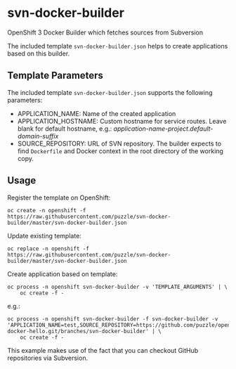 # svn-docker-builder
OpenShift 3 Docker Builder which fetches sources from Subversion

The included template `svn-docker-builder.json` helps to create applications based on this builder.

## Template Parameters
The included template `svn-docker-builder.json` supports the following parameters:

  * APPLICATION_NAME: Name of the created application
  * APPLICATION_HOSTNAME: Custom hostname for service routes. Leave blank for default hostname, e.g.: _application-name_-_project_._default-domain-suffix_
  * SOURCE_REPOSITORY: URL of SVN repository. The builder expects to find `Dockerfile` and Docker context in the root directory of the working copy.
  
## Usage

Register the template on OpenShift:

    oc create -n openshift -f https://raw.githubusercontent.com/puzzle/svn-docker-builder/master/svn-docker-builder.json

Update existing template:

    oc replace -n openshift -f https://raw.githubusercontent.com/puzzle/svn-docker-builder/master/svn-docker-builder.json

Create application based on template:

    oc process -n openshift svn-docker-builder -v 'TEMPLATE_ARGUMENTS' | \
        oc create -f -

e.g.:

    oc process -n openshift svn-docker-builder -f svn-docker-builder -v 'APPLICATION_NAME=test,SOURCE_REPOSITORY=https://github.com/puzzle/openshift3-docker-hello.git/branches/svn-docker-builder' | \
        oc create -f -

This example makes use of the fact that you can checkout GitHub repositories via Subversion.

